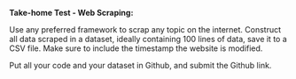 **Take-home Test - Web Scraping:**

Use any preferred framework to scrap any topic on the internet. Construct all data scraped in a dataset, ideally containing 100 lines of data, save it to a CSV file. Make sure to include the timestamp the website is modified.

Put all your code and your dataset in Github, and submit the Github link.
